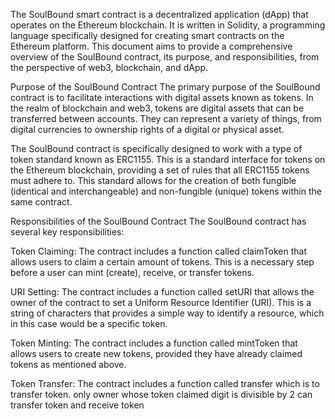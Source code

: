 The SoulBound smart contract is a decentralized application (dApp) that operates on the Ethereum blockchain. It is written in Solidity, a programming language specifically designed for creating smart contracts on the Ethereum platform. This document aims to provide a comprehensive overview of the SoulBound contract, its purpose, and responsibilities, from the perspective of web3, blockchain, and dApp.

Purpose of the SoulBound Contract
The primary purpose of the SoulBound contract is to facilitate interactions with digital assets known as tokens. In the realm of blockchain and web3, tokens are digital assets that can be transferred between accounts. They can represent a variety of things, from digital currencies to ownership rights of a digital or physical asset.

The SoulBound contract is specifically designed to work with a type of token standard known as ERC1155. This is a standard interface for tokens on the Ethereum blockchain, providing a set of rules that all ERC1155 tokens must adhere to. This standard allows for the creation of both fungible (identical and interchangeable) and non-fungible (unique) tokens within the same contract.

Responsibilities of the SoulBound Contract
The SoulBound contract has several key responsibilities:

Token Claiming: The contract includes a function called claimToken that allows users to claim a certain amount of tokens. This is a necessary step before a user can mint (create), receive, or transfer tokens.

URI Setting: The contract includes a function called setURI that allows the owner of the contract to set a Uniform Resource Identifier (URI). This is a string of characters that provides a simple way to identify a resource, which in this case would be a specific token.

Token Minting: The contract includes a function called mintToken that allows users to create new tokens, provided they have already claimed tokens as mentioned above.

Token Transfer: The contract includes a function called transfer which is to transfer token. only owner whose token claimed digit is divisible by 2 can transfer token and receive token

